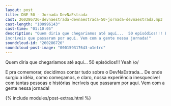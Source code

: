 ```yaml
---
layout: post
title: DNE 50 - Jornada DevNaEstrada
cast: 260286726-devnaestrada-devnaestrada-50-jornada-devnaestrada.mp3
cast-length: "100996143"
cast-time: "01:10:05"
description: "Quem diria que chegariamos até aqui...  50 episódios!!! E pra comemorar, decidimos contar tudo sobre o DevNaEstrada... De onde surgiu a idéia, como começamos, e claro, nossa experiência inesquecivel  com tantas pessoas e histórias
incríveis que passaram por aqui. Vem com a gente nessa jornada!"
soundcloud-id: "260286726"
soundcloud-post-image: "000159317643-o1etrc"
---
```


Quem diria que chegariamos até aqui...  50 episódios!!!  Yeah \o/

E pra comemorar, decidimos contar tudo sobre o DevNaEstrada... De onde surgiu a idéia,
como começamos, e claro, nossa experiência inesquecivel  com tantas pessoas e histórias
incríveis que passaram por aqui. Vem com a gente nessa jornada!

{% include modules/post-extras.html %}